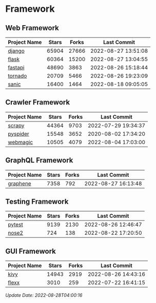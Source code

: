 # Framework

## Web Framework
| Project Name | Stars | Forks | Last Commit |
| ------------ | ----- | ----- | ----------- |
| [django](https://github.com/django/django) | 65904 | 27666 | 2022-08-27 13:51:08 |
| [flask](https://github.com/pallets/flask) | 60364 | 15200 | 2022-08-27 13:04:55 |
| [fastapi](https://github.com/tiangolo/fastapi) | 48690 | 3863 | 2022-08-26 15:18:44 |
| [tornado](https://github.com/tornadoweb/tornado) | 20709 | 5466 | 2022-08-26 19:23:09 |
| [sanic](https://github.com/sanic-org/sanic) | 16400 | 1464 | 2022-08-18 09:05:05 |

## Crawler Framework
| Project Name | Stars | Forks | Last Commit |
| ------------ | ----- | ----- | ----------- |
| [scrapy](https://github.com/scrapy/scrapy) | 44364 | 9703 | 2022-07-29 19:34:37 |
| [pyspider](https://github.com/binux/pyspider) | 15548 | 3652 | 2020-08-02 17:34:20 |
| [webmagic](https://github.com/code4craft/webmagic) | 10505 | 4079 | 2022-08-04 17:03:00 |

## GraphQL Framework
| Project Name | Stars | Forks | Last Commit |
| ------------ | ----- | ----- | ----------- |
| [graphene](https://github.com/graphql-python/graphene) | 7358 | 792 | 2022-08-27 16:13:48 |

## Testing Framework
| Project Name | Stars | Forks | Last Commit |
| ------------ | ----- | ----- | ----------- |
| [pytest](https://github.com/pytest-dev/pytest) | 9139 | 2130 | 2022-08-26 12:46:47 |
| [nose2](https://github.com/nose-devs/nose2) | 724 | 138 | 2022-08-22 17:20:50 |

## GUI Framework
| Project Name | Stars | Forks | Last Commit |
| ------------ | ----- | ----- | ----------- |
| [kivy](https://github.com/kivy/kivy) | 14943 | 2919 | 2022-08-26 14:43:16 |
| [flexx](https://github.com/flexxui/flexx) | 3010 | 259 | 2022-07-22 16:41:15 |

*Update Date: 2022-08-28T04:00:16*